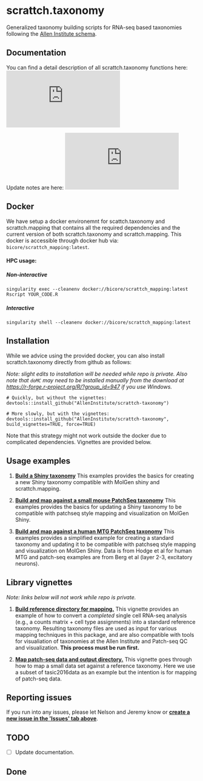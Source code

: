 # scrattch.taxonomy

Generalized taxonomy building scripts for RNA-seq based taxonomies following the [Allen Institute schema](https://github.com/AllenInstitute/AllenInstituteTaxonomy).

## Documentation

You can find a detail description of all scrattch.taxonomy functions here: ![Documentation](https://github.com/AllenInstitute/scrattch-taxonomy/blob/main/scrattch.taxonomy_0.1.pdf)

Update notes are here: ![Versions](https://github.com/AllenInstitute/scrattch-taxonomy/blob/main/VERSIONS.md)

## Docker

We have setup a docker environemnt for scattch.taxonomy and scrattch.mapping that contains all the required dependencies and the current version of both scrattch.taxonomy and scrattch.mapping. This docker is accessible through docker hub via: `bicore/scrattch_mapping:latest`.

#### HPC usage:

##### Non-interactive
`singularity exec --cleanenv docker://bicore/scrattch_mapping:latest Rscript YOUR_CODE.R`

##### Interactive
`singularity shell --cleanenv docker://bicore/scrattch_mapping:latest`


## Installation

While we advice using the provided docker, you can also install scrattch.taxonomy directly from github as follows:

*Note: slight edits to installation will be needed while repo is private.  Also note that `doMC` may need to be installed manually from the download at https://r-forge.r-project.org/R/?group_id=947 if you use Windows.*

```
# Quickly, but without the vignettes:
devtools::install_github("AllenInstitute/scrattch-taxonomy")

# More slowly, but with the vignettes:
devtools::install_github("AllenInstitute/scrattch-taxonomy", build_vignettes=TRUE, force=TRUE)
```

Note that this strategy might not work outside the docker due to complicated dependencies. Vignettes are provided below.

## Usage examples

1. [**Build a Shiny taxonomy**](https://github.com/AllenInstitute/scrattch-taxonomy/blob/main/examples/build_taxonomy.md) This examples provides the basics for creating a new Shiny taxonomy compatible with MolGen shiny and scrattch.mapping.

2. [**Build and map against a small mouse PatchSeq taxonomy**](https://github.com/AllenInstitute/scrattch-taxonomy/blob/main/examples/build_patchseq_taxonomy.md) This examples provides the basics for updating a Shiny taxonomy to be compatible with patchseq style mapping and visualization on MolGen Shiny.

3. [**Build and map against a human MTG PatchSeq taxonomy**](https://github.com/AllenInstitute/scrattch-taxonomy/blob/main/examples/build_MTG_patchseq_taxonomy.md) This examples provides a simplified example for creating a standard taxonomy and updating it to be compatible with patchseq style mapping and visualization on MolGen Shiny.  Data is from Hodge et al for human MTG and patch-seq examples are from Berg et al (layer 2-3, excitatory neurons). 

## Library vignettes

*Note: links below will not work while repo is private.*

1. [**Build reference directory for mapping.**](http://htmlpreview.github.io/?https://github.com/AllenInstitute/mfishtools/blob/master/vignettes/build_reference_taxonomy.html)  This vignette provides an example of how to convert a *completed* single cell RNA-seq analysis (e.g., a counts matrix + cell type assignments) into a standard reference taxonomy. Resulting taxonomy files are used as input for various mapping techniques in this package, and are also compatible with tools for visualiation of taxonomies at the Allen Institute and Patch-seq QC and visualization. **This process must be run first.**  

2. [**Map patch-seq data and output directory.**](http://htmlpreview.github.io/?https://github.com/AllenInstitute/mfishtools/blob/master/vignettes/complete_patchseq_analysis.html)  This vignette goes through how to map a small data set against a reference taxonomy. Here we use a subset of tasic2016data as an example but the intention is for mapping of patch-seq data.  

## Reporting issues

If you run into any issues, please let Nelson and Jeremy know or [**create a new issue in the 'Issues' tab above**](https://github.com/AllenInstitute/scrattch-taxonomy/issues).

## TODO

- [ ] Update documentation.

## Done
